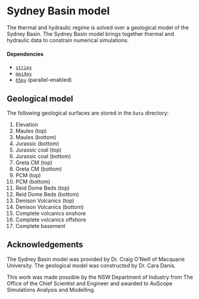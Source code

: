 # Sydney Basin model

The thermal and hydraulic regime is solved over a geological model of the Sydney Basin. The Sydney Basin model brings together thermal and hydraulic data to constrain numerical simulations.

#### Dependencies

- [`stripy`](https://github.com/underworldcode/stripy)
- [`mpi4py`](https://mpi4py.readthedocs.io/en/stable/install.html)
- [`h5py`](http://docs.h5py.org/en/stable/quick.html) (parallel-enabled)

## Geological model

The following geological surfaces are stored in the `Data` directory:

1. Elevation
2. Maules (top)
3. Maules (bottom)
4. Jurassic (bottom)
5. Jurassic coal (top)
6. Jurassic coal (bottom)
7. Greta CM (top)
8. Greta CM (bottom)
9. PCM (top)
10. PCM (bottom)
11. Reid Dome Beds (top)
12. Reid Dome Beds (bottom)
13. Denison Volcanics (top)
14. Denison Volcanics (bottom)
15. Complete volcanics onshore
16. Complete volcanics offshore
17. Complete basement

## Acknowledgements

The Sydney Basin model was provided by Dr. Craig O'Neill of Macquarie University. The geological model was constructed by Dr. Cara Danis.

This work was made possible by the NSW Department of Industry from The Office of the Chief Scientist and Engineer and awarded to AuScope Simulations Analysis and Modelling.